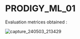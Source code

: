 # PRODIGY_ML_01

Evaluation metrices obtained :

![capture_240503_213429](https://github.com/SaiNivedh26/PRODIGY_ML_01/assets/142657686/46a6906c-4d9d-4794-9df0-f1c3db7b0dd6)

